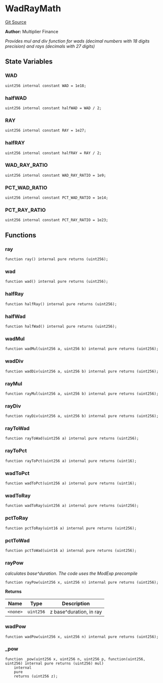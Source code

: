 # WadRayMath
[Git Source](https://github.com/teller-protocol/teller-protocol-v2/blob/cc7fb9358a2518de7ee33e518ebac21eac498b0d/contracts/libraries/WadRayMath.sol)

**Author:**
Multiplier Finance

*Provides mul and div function for wads (decimal numbers with 18 digits precision) and rays (decimals with 27 digits)*


## State Variables
### WAD

```solidity
uint256 internal constant WAD = 1e18;
```


### halfWAD

```solidity
uint256 internal constant halfWAD = WAD / 2;
```


### RAY

```solidity
uint256 internal constant RAY = 1e27;
```


### halfRAY

```solidity
uint256 internal constant halfRAY = RAY / 2;
```


### WAD_RAY_RATIO

```solidity
uint256 internal constant WAD_RAY_RATIO = 1e9;
```


### PCT_WAD_RATIO

```solidity
uint256 internal constant PCT_WAD_RATIO = 1e14;
```


### PCT_RAY_RATIO

```solidity
uint256 internal constant PCT_RAY_RATIO = 1e23;
```


## Functions
### ray


```solidity
function ray() internal pure returns (uint256);
```

### wad


```solidity
function wad() internal pure returns (uint256);
```

### halfRay


```solidity
function halfRay() internal pure returns (uint256);
```

### halfWad


```solidity
function halfWad() internal pure returns (uint256);
```

### wadMul


```solidity
function wadMul(uint256 a, uint256 b) internal pure returns (uint256);
```

### wadDiv


```solidity
function wadDiv(uint256 a, uint256 b) internal pure returns (uint256);
```

### rayMul


```solidity
function rayMul(uint256 a, uint256 b) internal pure returns (uint256);
```

### rayDiv


```solidity
function rayDiv(uint256 a, uint256 b) internal pure returns (uint256);
```

### rayToWad


```solidity
function rayToWad(uint256 a) internal pure returns (uint256);
```

### rayToPct


```solidity
function rayToPct(uint256 a) internal pure returns (uint16);
```

### wadToPct


```solidity
function wadToPct(uint256 a) internal pure returns (uint16);
```

### wadToRay


```solidity
function wadToRay(uint256 a) internal pure returns (uint256);
```

### pctToRay


```solidity
function pctToRay(uint16 a) internal pure returns (uint256);
```

### pctToWad


```solidity
function pctToWad(uint16 a) internal pure returns (uint256);
```

### rayPow

*calculates base^duration. The code uses the ModExp precompile*


```solidity
function rayPow(uint256 x, uint256 n) internal pure returns (uint256);
```
**Returns**

|Name|Type|Description|
|----|----|-----------|
|`<none>`|`uint256`|z base^duration, in ray|


### wadPow


```solidity
function wadPow(uint256 x, uint256 n) internal pure returns (uint256);
```

### _pow


```solidity
function _pow(uint256 x, uint256 n, uint256 p, function(uint256, uint256) internal pure returns (uint256) mul)
    internal
    pure
    returns (uint256 z);
```

